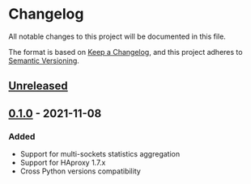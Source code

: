 # Changelog

All notable changes to this project will be documented in this file.

The format is based on [Keep a Changelog](https://keepachangelog.com/en/1.0.0/),
and this project adheres to [Semantic Versioning](https://semver.org/spec/v2.0.0.html).

## [Unreleased]

## [0.1.0] - 2021-11-08

### Added

- Support for multi-sockets statistics aggregation
- Support for HAproxy 1.7.x
- Cross Python versions compatibility

[Unreleased]: https://github.com/immobiliare/collectd-haproxy-plugin/compare/0.1.0...HEAD
[0.1.0]: https://github.com/immobiliare/collectd-haproxy-plugin/releases/tag/0.1.0
